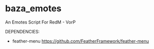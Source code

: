 # baza_emotes
An Emotes Script For RedM - VorP

DEPENDENCIES:
- feather-menu
https://github.com/FeatherFramework/feather-menu
